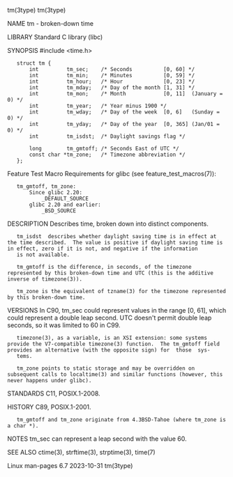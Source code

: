 tm(3type)                                                                                                                                                                                         tm(3type)

NAME
       tm - broken-down time

LIBRARY
       Standard C library (libc)

SYNOPSIS
       #include <time.h>

       struct tm {
           int         tm_sec;    /* Seconds          [0, 60] */
           int         tm_min;    /* Minutes          [0, 59] */
           int         tm_hour;   /* Hour             [0, 23] */
           int         tm_mday;   /* Day of the month [1, 31] */
           int         tm_mon;    /* Month            [0, 11]  (January = 0) */
           int         tm_year;   /* Year minus 1900 */
           int         tm_wday;   /* Day of the week  [0, 6]   (Sunday = 0) */
           int         tm_yday;   /* Day of the year  [0, 365] (Jan/01 = 0) */
           int         tm_isdst;  /* Daylight savings flag */

           long        tm_gmtoff; /* Seconds East of UTC */
           const char *tm_zone;   /* Timezone abbreviation */
       };

   Feature Test Macro Requirements for glibc (see feature_test_macros(7)):

       tm_gmtoff, tm_zone:
           Since glibc 2.20:
               _DEFAULT_SOURCE
           glibc 2.20 and earlier:
               _BSD_SOURCE

DESCRIPTION
       Describes time, broken down into distinct components.

       tm_isdst  describes whether daylight saving time is in effect at the time described.  The value is positive if daylight saving time is in effect, zero if it is not, and negative if the information
       is not available.

       tm_gmtoff is the difference, in seconds, of the timezone represented by this broken-down time and UTC (this is the additive inverse of timezone(3)).

       tm_zone is the equivalent of tzname(3) for the timezone represented by this broken-down time.

VERSIONS
       In C90, tm_sec could represent values in the range [0, 61], which could represent a double leap second.  UTC doesn't permit double leap seconds, so it was limited to 60 in C99.

       timezone(3), as a variable, is an XSI extension: some systems provide the V7-compatible timezone(3) function.  The tm_gmtoff field provides an alternative (with the opposite sign) for  those  sys‐
       tems.

       tm_zone points to static storage and may be overridden on subsequent calls to localtime(3) and similar functions (however, this never happens under glibc).

STANDARDS
       C11, POSIX.1-2008.

HISTORY
       C89, POSIX.1-2001.

       tm_gmtoff and tm_zone originate from 4.3BSD-Tahoe (where tm_zone is a char *).

NOTES
       tm_sec can represent a leap second with the value 60.

SEE ALSO
       ctime(3), strftime(3), strptime(3), time(7)

Linux man-pages 6.7                                                                              2023-10-31                                                                                       tm(3type)
